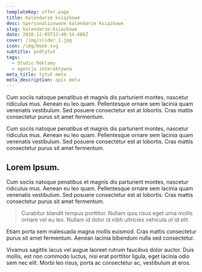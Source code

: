 ```yaml
---
templateKey: offer-page
title: Kalendarze książkowe
desc: Spersonalizowane kalendarze książkowe
slug: kalendarze-ksiazkowe
date: 2020-12-05T13:49:14.606Z
cover: /img/slider_1.jpg
icon: /img/book.svg
subtitle: podtytuł
tags:
  - Studio Reklamy
  - agencja interaktywna
meta_title: tytuł meta
meta_description: opis meta
---
```

Cum sociis natoque penatibus et magnis dis parturient montes, nascetur ridiculus mus. Aenean eu leo quam. Pellentesque ornare sem lacinia quam venenatis vestibulum. Sed posuere consectetur est at lobortis. Cras mattis consectetur purus sit amet fermentum.

Cum sociis natoque penatibus et magnis dis parturient montes, nascetur ridiculus mus. Aenean eu leo quam. Pellentesque ornare sem lacinia quam venenatis vestibulum. Sed posuere consectetur est at lobortis. Cras mattis consectetur purus sit amet fermentum.

## Lorem Ipsum.

Cum sociis natoque penatibus et magnis dis parturient montes, nascetur ridiculus mus. Aenean eu leo quam. Pellentesque ornare sem lacinia quam venenatis vestibulum. Sed posuere consectetur est at lobortis. Cras mattis consectetur purus sit amet fermentum.

> Curabitur blandit tempus porttitor. Nullam quis risus eget urna mollis ornare vel eu leo. Nullam id dolor id nibh ultricies vehicula ut id elit.

Etiam porta sem malesuada magna mollis euismod. Cras mattis consectetur purus sit amet fermentum. Aenean lacinia bibendum nulla sed consectetur.

Vivamus sagittis lacus vel augue laoreet rutrum faucibus dolor auctor. Duis mollis, est non commodo luctus, nisi erat porttitor ligula, eget lacinia odio sem nec elit. Morbi leo risus, porta ac consectetur ac, vestibulum at eros.
